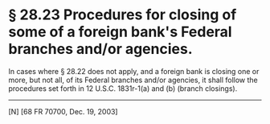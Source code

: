 # § 28.23   Procedures for closing of some of a foreign bank's Federal branches and/or agencies.

In cases where § 28.22 does not apply, and a foreign bank is closing one or more, but not all, of its Federal branches and/or agencies, it shall follow the procedures set forth in 12 U.S.C. 1831r-1(a) and (b) (branch closings).



---

[N] [68 FR 70700, Dec. 19, 2003]




